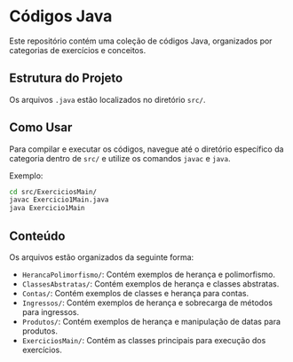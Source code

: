 # Códigos Java

Este repositório contém uma coleção de códigos Java, organizados por categorias de exercícios e conceitos.

## Estrutura do Projeto

Os arquivos `.java` estão localizados no diretório `src/`.

## Como Usar

Para compilar e executar os códigos, navegue até o diretório específico da categoria dentro de `src/` e utilize os comandos `javac` e `java`.

Exemplo:

```bash
cd src/ExerciciosMain/
javac Exercicio1Main.java
java Exercicio1Main
```

## Conteúdo

Os arquivos estão organizados da seguinte forma:

- `HerancaPolimorfismo/`: Contém exemplos de herança e polimorfismo.
- `ClassesAbstratas/`: Contém exemplos de herança e classes abstratas.
- `Contas/`: Contém exemplos de classes e herança para contas.
- `Ingressos/`: Contém exemplos de herança e sobrecarga de métodos para ingressos.
- `Produtos/`: Contém exemplos de herança e manipulação de datas para produtos.
- `ExerciciosMain/`: Contém as classes principais para execução dos exercícios.

